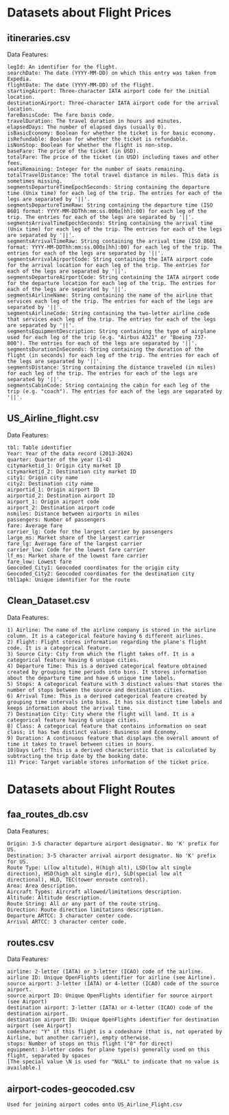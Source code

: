 # Datasets about Flight Prices

## itineraries.csv
Data Features: 

    legId: An identifier for the flight.
    searchDate: The date (YYYY-MM-DD) on which this entry was taken from Expedia.
    flightDate: The date (YYYY-MM-DD) of the flight.
    startingAirport: Three-character IATA airport code for the initial location.
    destinationAirport: Three-character IATA airport code for the arrival location.
    fareBasisCode: The fare basis code.
    travelDuration: The travel duration in hours and minutes.
    elapsedDays: The number of elapsed days (usually 0).
    isBasicEconomy: Boolean for whether the ticket is for basic economy.
    isRefundable: Boolean for whether the ticket is refundable.
    isNonStop: Boolean for whether the flight is non-stop.
    baseFare: The price of the ticket (in USD).
    totalFare: The price of the ticket (in USD) including taxes and other fees.
    seatsRemaining: Integer for the number of seats remaining.
    totalTravelDistance: The total travel distance in miles. This data is sometimes missing.
    segmentsDepartureTimeEpochSeconds: String containing the departure time (Unix time) for each leg of the trip. The entries for each of the legs are separated by '||'.
    segmentsDepartureTimeRaw: String containing the departure time (ISO 8601 format: YYYY-MM-DDThh:mm:ss.000±[hh]:00) for each leg of the trip. The entries for each of the legs are separated by '||'.
    segmentsArrivalTimeEpochSeconds: String containing the arrival time (Unix time) for each leg of the trip. The entries for each of the legs are separated by '||'.
    segmentsArrivalTimeRaw: String containing the arrival time (ISO 8601 format: YYYY-MM-DDThh:mm:ss.000±[hh]:00) for each leg of the trip. The entries for each of the legs are separated by '||'.
    segmentsArrivalAirportCode: String containing the IATA airport code for the arrival location for each leg of the trip. The entries for each of the legs are separated by '||'.
    segmentsDepartureAirportCode: String containing the IATA airport code for the departure location for each leg of the trip. The entries for each of the legs are separated by '||'.
    segmentsAirlineName: String containing the name of the airline that services each leg of the trip. The entries for each of the legs are separated by '||'.
    segmentsAirlineCode: String containing the two-letter airline code that services each leg of the trip. The entries for each of the legs are separated by '||'.
    segmentsEquipmentDescription: String containing the type of airplane used for each leg of the trip (e.g. "Airbus A321" or "Boeing 737-800"). The entries for each of the legs are separated by '||'.
    segmentsDurationInSeconds: String containing the duration of the flight (in seconds) for each leg of the trip. The entries for each of the legs are separated by '||'.
    segmentsDistance: String containing the distance traveled (in miles) for each leg of the trip. The entries for each of the legs are separated by '||'.
    segmentsCabinCode: String containing the cabin for each leg of the trip (e.g. "coach"). The entries for each of the legs are separated by '||'.


## US_Airline_flight.csv
Data Features:

    tbl: Table identifier
    Year: Year of the data record (2013-2024)
    quarter: Quarter of the year (1-4)
    citymarketid_1: Origin city market ID
    citymarketid_2: Destination city market ID
    city1: Origin city name
    city2: Destination city name
    airportid_1: Origin airport ID
    airportid_2: Destination airport ID
    airport_1: Origin airport code
    airport_2: Destination airport code
    nsmiles: Distance between airports in miles
    passengers: Number of passengers
    fare: Average fare
    carrier_lg: Code for the largest carrier by passengers
    large_ms: Market share of the largest carrier
    fare_lg: Average fare of the largest carrier
    carrier_low: Code for the lowest fare carrier
    lf_ms: Market share of the lowest fare carrier
    fare_low: Lowest fare
    Geocoded_City1: Geocoded coordinates for the origin city
    Geocoded_City2: Geocoded coordinates for the destination city
    tbl1apk: Unique identifier for the route

## Clean_Dataset.csv
Data Features: 

    1) Airline: The name of the airline company is stored in the airline column. It is a categorical feature having 6 different airlines.
    2) Flight: Flight stores information regarding the plane's flight code. It is a categorical feature.
    3) Source City: City from which the flight takes off. It is a categorical feature having 6 unique cities.
    4) Departure Time: This is a derived categorical feature obtained created by grouping time periods into bins. It stores information about the departure time and have 6 unique time labels.
    5) Stops: A categorical feature with 3 distinct values that stores the number of stops between the source and destination cities.
    6) Arrival Time: This is a derived categorical feature created by grouping time intervals into bins. It has six distinct time labels and keeps information about the arrival time.
    7) Destination City: City where the flight will land. It is a categorical feature having 6 unique cities.
    8) Class: A categorical feature that contains information on seat class; it has two distinct values: Business and Economy.
    9) Duration: A continuous feature that displays the overall amount of time it takes to travel between cities in hours.
    10)Days Left: This is a derived characteristic that is calculated by subtracting the trip date by the booking date.
    11) Price: Target variable stores information of the ticket price.



# Datasets about Flight Routes

## faa_routes_db.csv
Data Features:

    Origin: 3-5 character departure airport designator. No 'K' prefix for US.
    Destination: 3-5 character arrival airport designator. No 'K' prefix for US.
    Route Type: L(low altitude), H(high alt), LSD(low alt single direction), HSD(high alt single dir), SLD(special low alt directional), HLD, TEC(tower enroute control).
    Area: Area description.
    Aircraft Types: Aircraft allowed/limitations description.
    Altitude: Altitude description.
    Route String: All or any part of the route string.
    Direction: Route direction limitations description.
    Departure ARTCC: 3 character center code.
    Arrival ARTCC: 3 character center code.

## routes.csv
Data Features:

    airline: 2-letter (IATA) or 3-letter (ICAO) code of the airline.
    airline ID: Unique OpenFlights identifier for airline (see Airline).
    source airport: 3-letter (IATA) or 4-letter (ICAO) code of the source airport.
    source airport ID: Unique OpenFlights identifier for source airport (see Airport)
    destination airport: 3-letter (IATA) or 4-letter (ICAO) code of the destination airport.
    destination airport ID: Unique OpenFlights identifier for destination airport (see Airport)
    codeshare: "Y" if this flight is a codeshare (that is, not operated by Airline, but another carrier), empty otherwise.
    stops: Number of stops on this flight ("0" for direct)
    equipment: 3-letter codes for plane type(s) generally used on this flight, separated by spaces
    [The special value \N is used for "NULL" to indicate that no value is available.]
    
## airport-codes-geocoded.csv
```
Used for joining airport codes onto US_Airline_Flight.csv
```

